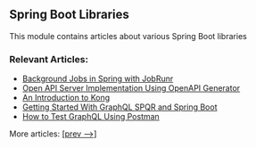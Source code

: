 ## Spring Boot Libraries

This module contains articles about various Spring Boot libraries

### Relevant Articles:

- [Background Jobs in Spring with JobRunr](https://www.baeldung.com/java-jobrunr-spring)
- [Open API Server Implementation Using OpenAPI Generator](https://www.baeldung.com/java-openapi-generator-server)
- [An Introduction to Kong](https://www.baeldung.com/kong)
- [Getting Started With GraphQL SPQR and Spring Boot](https://www.baeldung.com/spring-boot-graphql-spqr)
- [How to Test GraphQL Using Postman](https://www.baeldung.com/graphql-postman)
  
More articles: [[prev -->]](/spring-boot-modules/spring-boot-libraries)
